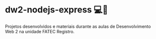 # dw2-nodejs-express 💻🔨
Projetos desenvolvidos e materiais durante as aulas de Desenvolvimento Web 2 na unidade FATEC Registro.
